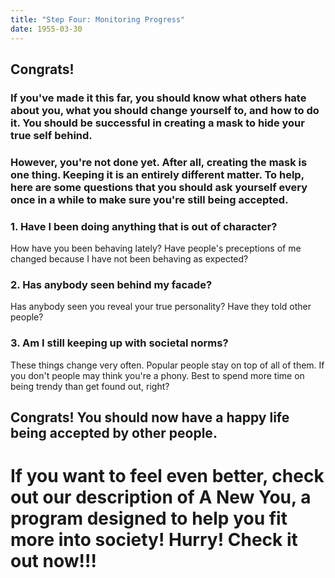 ```yaml
---
title: "Step Four: Monitoring Progress"
date: 1955-03-30
---
```


## Congrats!
### If you've made it this far, you should know what others hate about you, what you should change yourself to, and how to do it. You should be successful in creating a mask to hide your true self behind.

### However, you're not done yet. After all, creating the mask is one thing. Keeping it is an entirely different matter. To help, here are some questions that you should ask yourself every once in a while to make sure you're still being accepted.

### 1. Have I been doing anything that is out of character?
How have you been behaving lately? Have people's preceptions of me changed because I have not been behaving as expected?

### 2. Has anybody seen behind my facade?
Has anybody seen you reveal your true personality? Have they told other people? 

### 3. Am I still keeping up with societal norms?
These things change very often. Popular people stay on top of all of them. If you don't people may think you're a phony. Best to spend more time on being trendy than get found out, right?

## Congrats! You should now have a happy life being accepted by other people.
# If you want to feel even better, check out our description of A New You, a program designed to help you fit more into society! **Hurry! Check it out now!!!**
